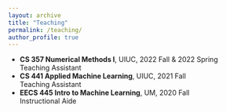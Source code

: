 ```yaml
---
layout: archive
title: "Teaching"
permalink: /teaching/
author_profile: true
---
```


<!-- {% include base_path %}

{% for post in site.teaching reversed %}
  {% include archive-single.html %}
{% endfor %} -->

* **CS 357 Numerical Methods I**, UIUC, 2022 Fall & 2022 Spring <br>
  Teaching Assistant
* **CS 441 Applied Machine Learning**, UIUC, 2021 Fall <br>
  Teaching Assistant
* **EECS 445 Intro to Machine Learning**, UM, 2020 Fall <br>
  Instructional Aide